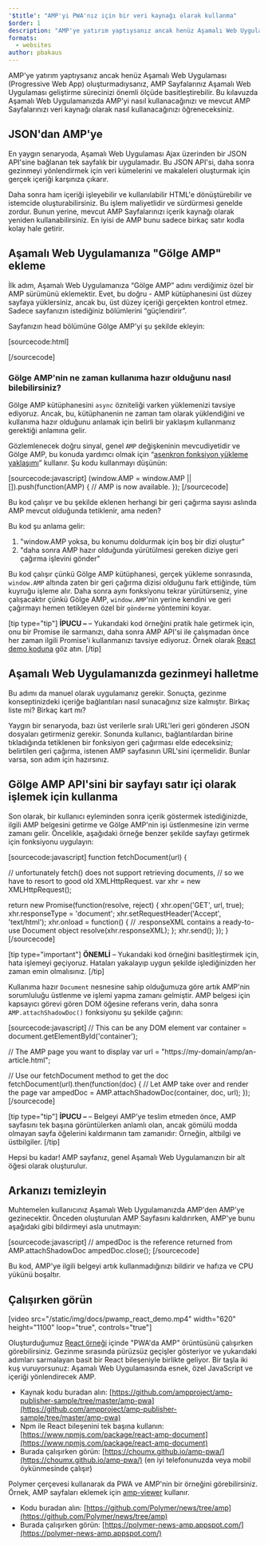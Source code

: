 ```yaml
---
'$title': "AMP'yi PWA'nız için bir veri kaynağı olarak kullanma"
$order: 1
description: "AMP'ye yatırım yaptıysanız ancak henüz Aşamalı Web Uygulaması (Progressive Web App) oluşturmadıysanız, AMP Sayfalarınız Aşamalı Web Uygulaması geliştirme sürecinizi önemli ölçüde basitleştirebilir."
formats:
  - websites
author: pbakaus
---
```


AMP'ye yatırım yaptıysanız ancak henüz Aşamalı Web Uygulaması (Progressive Web App) oluşturmadıysanız, AMP Sayfalarınız Aşamalı Web Uygulaması geliştirme sürecinizi önemli ölçüde basitleştirebilir. Bu kılavuzda Aşamalı Web Uygulamanızda AMP'yi nasıl kullanacağınızı ve mevcut AMP Sayfalarınızı veri kaynağı olarak nasıl kullanacağınızı öğreneceksiniz.

## JSON'dan AMP'ye

En yaygın senaryoda, Aşamalı Web Uygulaması Ajax üzerinden bir JSON API'sine bağlanan tek sayfalık bir uygulamadır. Bu JSON API'si, daha sonra gezinmeyi yönlendirmek için veri kümelerini ve makaleleri oluşturmak için gerçek içeriği karşınıza çıkarır.

Daha sonra ham içeriği işleyebilir ve kullanılabilir HTML'e dönüştürebilir ve istemcide oluşturabilirsiniz. Bu işlem maliyetlidir ve sürdürmesi genelde zordur. Bunun yerine, mevcut AMP Sayfalarınızı içerik kaynağı olarak yeniden kullanabilirsiniz. En iyisi de AMP bunu sadece birkaç satır kodla kolay hale getirir.

## Aşamalı Web Uygulamanıza "Gölge AMP" ekleme

İlk adım, Aşamalı Web Uygulamanıza “Gölge AMP” adını verdiğimiz özel bir AMP sürümünü eklemektir. Evet, bu doğru - AMP kütüphanesini üst düzey sayfaya yüklersiniz, ancak bu, üst düzey içeriği gerçekten kontrol etmez. Sadece sayfanızın istediğiniz bölümlerini “güçlendirir”.

Sayfanızın head bölümüne Gölge AMP'yi şu şekilde ekleyin:

[sourcecode:html]

<!-- Asynchronously load the AMP-with-Shadow-DOM runtime library. -->
<script async src="https://ampjs.org/shadow-v0.js"></script>

[/sourcecode]

### Gölge AMP'nin ne zaman kullanıma hazır olduğunu nasıl bilebilirsiniz?

Gölge AMP kütüphanesini `async` özniteliği varken yüklemenizi tavsiye ediyoruz. Ancak, bu, kütüphanenin ne zaman tam olarak yüklendiğini ve kullanıma hazır olduğunu anlamak için belirli bir yaklaşım kullanmanız gerektiği anlamına gelir.

Gözlemlenecek doğru sinyal, genel `AMP` değişkeninin mevcudiyetidir ve Gölge AMP, bu konuda yardımcı olmak için “[asenkron fonksiyon yükleme yaklaşımı](http://mrcoles.com/blog/google-analytics-asynchronous-tracking-how-it-work/)” kullanır. Şu kodu kullanmayı düşünün:

[sourcecode:javascript]
(window.AMP = window.AMP || []).push(function(AMP) {
// AMP is now available.
});
[/sourcecode]

Bu kod çalışır ve bu şekilde eklenen herhangi bir geri çağırma sayısı aslında AMP mevcut olduğunda tetiklenir, ama neden?

Bu kod şu anlama gelir:

1. "window.AMP yoksa, bu konumu doldurmak için boş bir dizi oluştur"
2. "daha sonra AMP hazır olduğunda yürütülmesi gereken diziye geri çağırma işlevini gönder"

Bu kod çalışır çünkü Gölge AMP kütüphanesi, gerçek yükleme sonrasında, `window.AMP` altında zaten bir geri çağırma dizisi olduğunu fark ettiğinde, tüm kuyruğu işleme alır. Daha sonra aynı fonksiyonu tekrar yürütürseniz, yine çalışacaktır çünkü Gölge AMP, `window.AMP`'nin yerine kendini ve geri çağırmayı hemen tetikleyen özel bir `gönderme` yöntemini koyar.

[tip type="tip"] **İPUCU –** – Yukarıdaki kod örneğini pratik hale getirmek için, onu bir Promise ile sarmanızı, daha sonra AMP API'si ile çalışmadan önce her zaman ilgili Promise'i kullanmanızı tavsiye ediyoruz. Örnek olarak [React demo koduna](https://github.com/ampproject/amp-publisher-sample/blob/master/amp-pwa/src/components/amp-document/amp-document.js#L20) göz atın. [/tip]

## Aşamalı Web Uygulamanızda gezinmeyi halletme

Bu adımı da manuel olarak uygulamanız gerekir. Sonuçta, gezinme konseptinizdeki içeriğe bağlantıları nasıl sunacağınız size kalmıştır. Birkaç liste mi? Birkaç kart mı?

Yaygın bir senaryoda, bazı üst verilerle sıralı URL'leri geri gönderen JSON dosyaları getirmeniz gerekir. Sonunda kullanıcı, bağlantılardan birine tıkladığında tetiklenen bir fonksiyon geri çağırması elde edeceksiniz; belirtilen geri çağırma, istenen AMP sayfasının URL'sini içermelidir. Bunlar varsa, son adım için hazırsınız.

## Gölge AMP API'sini bir sayfayı satır içi olarak işlemek için kullanma

Son olarak, bir kullanıcı eyleminden sonra içerik göstermek istediğinizde, ilgili AMP belgesini getirme ve Gölge AMP'nin işi üstlenmesine izin verme zamanı gelir. Öncelikle, aşağıdaki örneğe benzer şekilde sayfayı getirmek için fonksiyonu uygulayın:

[sourcecode:javascript]
function fetchDocument(url) {

// unfortunately fetch() does not support retrieving documents,
// so we have to resort to good old XMLHttpRequest.
var xhr = new XMLHttpRequest();

return new Promise(function(resolve, reject) {
xhr.open('GET', url, true);
xhr.responseType = 'document';
xhr.setRequestHeader('Accept', 'text/html');
xhr.onload = function() {
// .responseXML contains a ready-to-use Document object
resolve(xhr.responseXML);
};
xhr.send();
});
}
[/sourcecode]

[tip type="important"] **ÖNEMLİ** – Yukarıdaki kod örneğini basitleştirmek için, hata işlemeyi geçiyoruz. Hataları yakalayıp uygun şekilde işlediğinizden her zaman emin olmalısınız. [/tip]

Kullanıma hazır `Document` nesnesine sahip olduğumuza göre artık AMP'nin sorumluluğu üstlenme ve işlemi yapma zamanı gelmiştir. AMP belgesi için kapsayıcı görevi gören DOM öğesine referans verin, daha sonra `AMP.attachShadowDoc()` fonksiyonu şu şekilde çağırın:

[sourcecode:javascript]
// This can be any DOM element
var container = document.getElementById('container');

// The AMP page you want to display
var url = "https://my-domain/amp/an-article.html";

// Use our fetchDocument method to get the doc
fetchDocument(url).then(function(doc) {
// Let AMP take over and render the page
var ampedDoc = AMP.attachShadowDoc(container, doc, url);
});
[/sourcecode]

[tip type="tip"] **İPUCU –** – Belgeyi AMP'ye teslim etmeden önce, AMP sayfasını tek başına görüntülerken anlamlı olan, ancak gömülü modda olmayan sayfa öğelerini kaldırmanın tam zamanıdır: Örneğin, altbilgi ve üstbilgiler. [/tip]

Hepsi bu kadar! AMP sayfanız, genel Aşamalı Web Uygulamanızın bir alt öğesi olarak oluşturulur.

## Arkanızı temizleyin

Muhtemelen kullanıcınız Aşamalı Web Uygulamanızda AMP'den AMP'ye gezinecektir. Önceden oluşturulan AMP Sayfasını kaldırırken, AMP'ye bunu aşağıdaki gibi bildirmeyi asla unutmayın:

[sourcecode:javascript]
// ampedDoc is the reference returned from AMP.attachShadowDoc
ampedDoc.close();
[/sourcecode]

Bu kod, AMP'ye ilgili belgeyi artık kullanmadığınızı bildirir ve hafıza ve CPU yükünü boşaltır.

## Çalışırken görün

[video src="/static/img/docs/pwamp_react_demo.mp4" width="620" height="1100" loop="true", controls="true"]

Oluşturduğumuz [React örneği](https://github.com/ampproject/amp-publisher-sample/tree/master/amp-pwa) içinde "PWA'da AMP" örüntüsünü çalışırken görebilirsiniz. Gezinme sırasında pürüzsüz geçişler gösteriyor ve yukarıdaki adımları sarmalayan basit bir React bileşeniyle birlikte geliyor. Bir taşla iki kuş vuruyorsunuz: Aşamalı Web Uygulamasında esnek, özel JavaScript ve içeriği yönlendirecek AMP.

- Kaynak kodu buradan alın: [https://github.com/ampproject/amp-publisher-sample/tree/master/amp-pwa](https://github.com/ampproject/amp-publisher-sample/tree/master/amp-pwa)
- Npm ile React bileşenini tek başına kullanın: [https://www.npmjs.com/package/react-amp-document](https://www.npmjs.com/package/react-amp-document)
- Burada çalışırken görün: [https://choumx.github.io/amp-pwa/](https://choumx.github.io/amp-pwa/) (en iyi telefonunuzda veya mobil öykünmesinde çalışır)

Polymer çerçevesi kullanarak da PWA ve AMP'nin bir örneğini görebilirsiniz. Örnek, AMP sayfaları eklemek için [amp-viewer](https://github.com/PolymerLabs/amp-viewer/) kullanır.

- Kodu buradan alın: [https://github.com/Polymer/news/tree/amp](https://github.com/Polymer/news/tree/amp)
- Burada çalışırken görün: [https://polymer-news-amp.appspot.com/](https://polymer-news-amp.appspot.com/)
